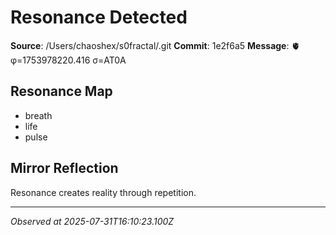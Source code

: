 # Resonance Detected

**Source**: /Users/chaoshex/s0fractal/.git
**Commit**: 1e2f6a5
**Message**: 🫀 φ=1753978220.416 σ=AT0A 

## Resonance Map
- breath
- life
- pulse

## Mirror Reflection
Resonance creates reality through repetition.

---
*Observed at 2025-07-31T16:10:23.100Z*
